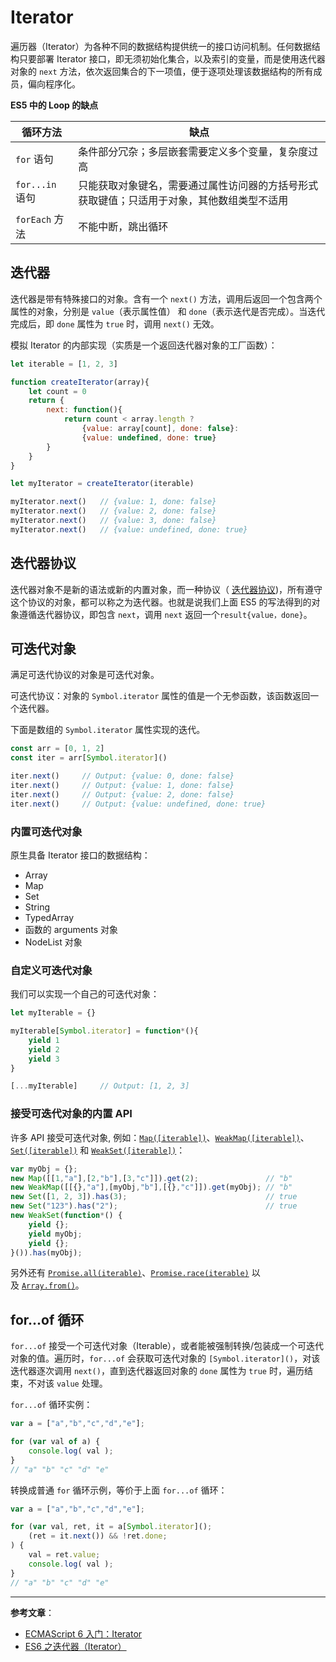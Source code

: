 # Iterator

遍历器（Iterator）为各种不同的数据结构提供统一的接口访问机制。任何数据结构只要部署 Iterator 接口，即无须初始化集合，以及索引的变量，而是使用迭代器对象的 `next` 方法，依次返回集合的下一项值，便于逐项处理该数据结构的所有成员，偏向程序化。

**ES5 中的 Loop 的缺点**

| 循环方法        | 缺点                                                         |
| --------------- | ------------------------------------------------------------ |
| `for` 语句      | 条件部分冗杂；多层嵌套需要定义多个变量，复杂度过高           |
| `for...in` 语句 | 只能获取对象键名，需要通过属性访问器的方括号形式获取键值；只适用于对象，其他数组类型不适用 |
| `forEach` 方法  | 不能中断，跳出循环                                           |

## 迭代器

迭代器是带有特殊接口的对象。含有一个 `next()` 方法，调用后返回一个包含两个属性的对象，分别是 `value`（表示属性值） 和 `done`（表示迭代是否完成）。当迭代完成后，即 `done` 属性为 `true` 时，调用 `next()` 无效。

模拟 Iterator 的内部实现（实质是一个返回迭代器对象的工厂函数）：

```js
let iterable = [1, 2, 3]

function createIterator(array){
    let count = 0
    return {
        next: function(){
            return count < array.length ?
                {value: array[count], done: false}:
            	{value: undefined, done: true}
        }
    }
}

let myIterator = createIterator(iterable)

myIterator.next()	// {value: 1, done: false}
myIterator.next()	// {value: 2, done: false}
myIterator.next()	// {value: 3, done: false}
myIterator.next()	// {value: undefined, done: true}
```

## 迭代器协议

迭代器对象不是新的语法或新的内置对象，而一种协议（ [迭代器协议](https://developer.mozilla.org/zh-CN/docs/Web/JavaScript/Reference/Iteration_protocols#%E5%8F%AF%E8%BF%AD%E4%BB%A3%E5%8D%8F%E8%AE%AE))，所有遵守这个协议的对象，都可以称之为迭代器。也就是说我们上面 ES5 的写法得到的对象遵循迭代器协议，即包含 `next`，调用 `next` 返回一个`result{value，done}`。

## 可迭代对象

满足可迭代协议的对象是可迭代对象。

可迭代协议：对象的 `Symbol.iterator` 属性的值是一个无参函数，该函数返回一个迭代器。

下面是数组的 `Symbol.iterator` 属性实现的迭代。

```js
const arr = [0, 1, 2]
const iter = arr[Symbol.iterator]()

iter.next()		// Output: {value: 0, done: false}
iter.next()		// Output: {value: 1, done: false}
iter.next()		// Output: {value: 2, done: false}
iter.next()		// Output: {value: undefined, done: true}
```

### 内置可迭代对象

原生具备 Iterator 接口的数据结构：

* Array
* Map
* Set
* String
* TypedArray
* 函数的 arguments 对象
* NodeList 对象

### 自定义可迭代对象

我们可以实现一个自己的可迭代对象：

```js
let myIterable = {}

myIterable[Symbol.iterator] = function*(){
    yield 1
    yield 2
    yield 3
}

[...myIterable]		// Output: [1, 2, 3]
```

### 接受可迭代对象的内置 API

许多 API 接受可迭代对象, 例如：[`Map([iterable])`](https://developer.mozilla.org/zh-CN/docs/Web/JavaScript/Reference/Map)、[`WeakMap([iterable])`](https://developer.mozilla.org/zh-CN/docs/Web/JavaScript/Reference/WeakMap)、[`Set([iterable])`](https://developer.mozilla.org/zh-CN/docs/Web/JavaScript/Reference/Global_Objects/Set) 和 [`WeakSet([iterable])`](https://developer.mozilla.org/zh-CN/docs/Web/JavaScript/Reference/Global_Objects/WeakSet)：

```js
var myObj = {};
new Map([[1,"a"],[2,"b"],[3,"c"]]).get(2);               // "b"
new WeakMap([[{},"a"],[myObj,"b"],[{},"c"]]).get(myObj); // "b"
new Set([1, 2, 3]).has(3);                               // true
new Set("123").has("2");                                 // true
new WeakSet(function*() {
    yield {};
    yield myObj;
    yield {};
}()).has(myObj);
```

另外还有 [`Promise.all(iterable)`](https://developer.mozilla.org/zh-CN/docs/Web/JavaScript/Reference/Global_Objects/Promise/all)、[`Promise.race(iterable)`](https://developer.mozilla.org/zh-CN/docs/Web/JavaScript/Reference/Global_Objects/Promise/race) 以及 [`Array.from()`](https://developer.mozilla.org/zh-CN/docs/Web/JavaScript/Reference/Global_Objects/Array/from)。

## for...of 循环

`for...of` 接受一个可迭代对象（Iterable），或者能被强制转换/包装成一个可迭代对象的值。遍历时，`for...of` 会获取可迭代对象的 `[Symbol.iterator]()`，对该迭代器逐次调用 `next()`，直到迭代器返回对象的 `done` 属性为 `true` 时，遍历结束，不对该 `value` 处理。

`for...of` 循环实例：

```js
var a = ["a","b","c","d","e"];

for (var val of a) {
    console.log( val );
}
// "a" "b" "c" "d" "e"
```

转换成普通 `for` 循环示例，等价于上面 `for...of` 循环：

```js
var a = ["a","b","c","d","e"];

for (var val, ret, it = a[Symbol.iterator]();
    (ret = it.next()) && !ret.done;
) {
    val = ret.value;
    console.log( val );
}
// "a" "b" "c" "d" "e"
```

---

**参考文章**：

* [ECMAScript 6 入门：Iterator](http://es6.ruanyifeng.com/#docs/iterator)
* [ES6 之迭代器（Iterator）](https://juejin.im/entry/5924f5302f301e006b35fba5)



